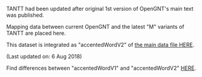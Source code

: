TANTT had been updated after original 1st version of OpenGNT's main text was published.  

Mapping data between current OpenGNT and the latest "M" variants of TANTT are placed here.  

This dataset is integrated as "accentedWordV2" of <a href='https://github.com/eliranwong/OpenGNT/blob/master/OpenGNT.csv.zip'>the main data file HERE</a>.

(Last updated on: 6 Aug 2018)

Find differences between "accentedWordV1" and "accentedWordV2" <a href='https://github.com/eliranwong/OpenGNT/tree/master/From_TANTT_to_OpenGNT'>HERE</a>.
